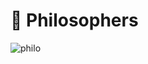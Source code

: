 <h1>🍝 Philosophers</h1> 
<img src="https://miro.medium.com/v2/resize:fit:640/format:webp/1*YABO-JVRfRKZNd-hAnJnjQ.png" alt="philo"/>
